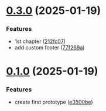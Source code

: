 # [0.3.0](https://github.com/AliceHTC/ITBlog/compare/v0.1.0...v0.3.0) (2025-01-19)


### Features

* 1st chapter ([212fc07](https://github.com/AliceHTC/ITBlog/commit/212fc0783b2d2e5e6d8c2310d4b8c358d3dacd88))
* add custom footer ([77f269a](https://github.com/AliceHTC/ITBlog/commit/77f269ad560664f42208fcad3fd0bf2de2782f28))



# [0.1.0](https://github.com/AliceHTC/ITBlog/compare/e3500bed839d26bc481f14383ee7bd1dcb8bc768...v0.1.0) (2025-01-19)


### Features

* create first prototype ([e3500be](https://github.com/AliceHTC/ITBlog/commit/e3500bed839d26bc481f14383ee7bd1dcb8bc768))



